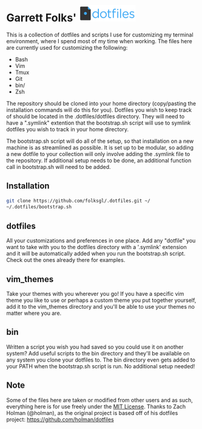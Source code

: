 # Garrett Folks' <img src="dotfiles-logo.png" alt="dotfiles logo" width="150">

This is a collection of dotfiles and scripts I use for customizing my terminal
environment, where I spend most of my time when working. The files here
are currently used for customizing the following:

- Bash
- Vim
- Tmux
- Git
- bin/
- Zsh

The repository should be cloned into your home directory (copy/pasting the installation
commands will do this for you). Dotfiles you wish to keep track of should be located in 
the .dotfiles/dotfiles directory. They will need to have a ".symlink" extention that the 
bootstrap.sh script will use to symlink dotfiles you wish to track in your home directory.

The bootstrap.sh script will do all of the setup, so that installation on a new 
machine is as streamlined as possible. It is set up to be modular, so adding a 
new dotfile to your collection will only involve adding the .symlink file to the
repository. If additional setup needs to be done, an additional function call in
bootstrap.sh will need to be added.

## Installation
```sh
git clone https://github.com/folksgl/.dotfiles.git ~/
~/.dotfiles/bootstrap.sh
```

## dotfiles
All your customizations and preferences in one place. Add any "dotfile" you want to take with you
to the dotfiles directory with a '.symlink' extension and it will be automatically added when you
run the bootstrap.sh script. Check out the ones already there for examples.

## vim_themes
Take your themes with you wherever you go! If you have a specific vim theme you like to use or
perhaps a custom theme you put together yourself, add it to the vim_themes directory and you'll
be able to use your themes no matter where you are.

## bin
Written a script you wish you had saved so you could use it on another system? Add useful scripts 
to the bin directory and they'll be available on any system you clone your dotfiles to. The bin
directory even gets added to your PATH when the bootstrap.sh script is run. No additional setup needed!

## Note

Some of the files here are taken or modified from other users and as such,
everything here is for use freely under the [MIT License](LICENSE). Thanks to
Zach Holman (@holman), as the original project is based off of his dotfiles project:
https://github.com/holman/dotfiles

